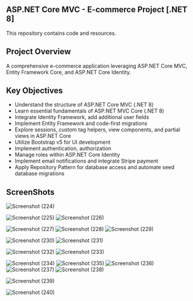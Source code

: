 ## ASP.NET Core MVC - E-commerce Project [.NET 8]

This repository contains code and resources.

## Project Overview
A comprehensive e-commerce application leveraging ASP.NET Core MVC, Entity Framework Core, and ASP.NET Core Identity.

## Key Objectives

- Understand the structure of ASP.NET Core MVC (.NET 8) 
- Learn essential fundamentals of ASP.NET MVC Core (.NET 8)
- Integrate Identity Framework, add additional user fields
- Implement Entity Framework and code-first migrations
- Explore sessions, custom tag helpers, view components, and partial views in ASP.NET Core
- Utilize Bootstrap v5 for UI development
- Implement authentication, authorization
- Manage roles within ASP.NET Core Identity
- Implement email notifications and integrate Stripe payment
- Apply Repository Pattern for database access and automate seed database migrations

## ScreenShots
![Screenshot (224)](https://github.com/user-attachments/assets/2f1b10f4-f165-46fb-b9f1-fe4aa226ac20)

![Screenshot (225)](https://github.com/user-attachments/assets/ff7fca00-3967-4ccc-b279-a7e4b2a5d43d)
![Screenshot (226)](https://github.com/user-attachments/assets/4299d4c4-c657-40b7-a67f-5293de40ef17)

![Screenshot (227)](https://github.com/user-attachments/assets/3cb00d80-cafd-4fb9-a58a-93bc593219e0)
![Screenshot (228)](https://github.com/user-attachments/assets/1315c658-c99c-4466-aa89-85b08c849e7a)
![Screenshot (229)](https://github.com/user-attachments/assets/dd250cba-6e78-459d-b287-1a2b9eeab496)


![Screenshot (230)](https://github.com/user-attachments/assets/a8a4b33a-43c7-44a4-a9d6-40d0bf6b07f8)
![Screenshot (231)](https://github.com/user-attachments/assets/c770aa90-f78b-45c7-82e2-6d403f111965)

![Screenshot (232)](https://github.com/user-attachments/assets/cb57a26a-b5bd-424b-93e9-2bb37bac554d)
![Screenshot (233)](https://github.com/user-attachments/assets/7d545701-b509-4ccf-ab2e-47db861976ab)

![Screenshot (234)](https://github.com/user-attachments/assets/89ec9ff9-91d4-44da-915b-2a31e561f7b9)
![Screenshot (235)](https://github.com/user-attachments/assets/3e42d179-89d2-4fa0-9ab2-eac53c34b0ed)
![Screenshot (236)](https://github.com/user-attachments/assets/387366aa-2191-4471-9f15-88aa44bd66f4)
![Screenshot (237)](https://github.com/user-attachments/assets/a0de9ebb-b170-4154-8e35-113fa16ce269)
![Screenshot (238)](https://github.com/user-attachments/assets/a6c45edc-be4b-436e-ab83-365c49be9700)

![Screenshot (239)](https://github.com/user-attachments/assets/26cfc43f-812a-4d69-9c72-320d1661c89e)


![Screenshot (240)](https://github.com/user-attachments/assets/d38da8d5-5d75-466b-ba3a-d7d1197c8aeb)







